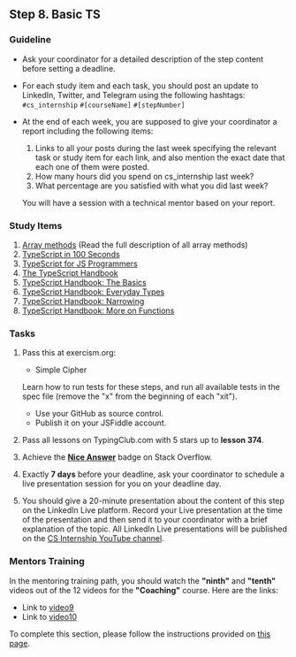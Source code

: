 ## Step 8. Basic TS

### Guideline

- Ask your coordinator for a detailed description of the step content before setting a deadline.

- For each study item and each task, you should post an update to LinkedIn, Twitter, and Telegram using the following hashtags:
`#cs_internship`
`#[courseName]`
`#[stepNumber]`

- At the end of each week, you are supposed to give your coordinator a report including the following items:
  1. Links to all your posts during the last week specifying the relevant task or study item for each link, and also mention the exact date that each one of them were posted.
  2. How many hours did you spend on cs_internship last week?
  3. What percentage are you satisfied with what you did last week?

  You will have a session with a technical mentor based on your report.

### Study Items <!-- omit in toc -->

1. [Array methods](https://developer.mozilla.org/en-US/docs/Web/JavaScript/Reference/Global_Objects/Array) (Read the full description of all array methods)
2. [TypeScript in 100 Seconds](https://youtu.be/zQnBQ4tB3ZA)
3. [TypeScript for JS Programmers](https://www.typescriptlang.org/docs/handbook/typescript-in-5-minutes.html)
4. [The TypeScript Handbook](https://www.typescriptlang.org/docs/handbook/intro.html)
5. [TypeScript Handbook: The Basics](https://www.typescriptlang.org/docs/handbook/2/basic-types.html)
6. [TypeScript Handbook: Everyday Types](https://www.typescriptlang.org/docs/handbook/2/everyday-types.html)
7. [TypeScript Handbook: Narrowing](https://www.typescriptlang.org/docs/handbook/2/narrowing.html)
8. [TypeScript Handbook: More on Functions](https://www.typescriptlang.org/docs/handbook/2/functions.html)

### Tasks <!-- omit in toc -->

1. Pass this at exercism.org:

   - Simple Cipher

   Learn how to run tests for these steps, and run all available tests in the spec file (remove the "x" from the beginning of each "xit").

   - Use your GitHub as source control.
   - Publish it on your JSFiddle account.

2. Pass all lessons on TypingClub.com with 5 stars up to **lesson 374**.

3. Achieve the [**Nice Answer**](https://stackoverflow.com/help/badges/23/nice-answer) badge on Stack Overflow.

4. Exactly **7 days** before your deadline, ask your coordinator to schedule a live presentation session for you on your deadline day.

5. You should give a 20-minute presentation about the content of this step on the LinkedIn Live platform. Record your Live presentation at the time of the presentation and then send it to your coordinator with a brief explanation of the topic. All LinkedIn Live presentations will be published on the [CS Internship YouTube channel](https://www.youtube.com/@csinternship8859).

### Mentors Training

In the mentoring training path, you should watch the **"ninth"** and **"tenth"** videos out of the 12 videos for the **"Coaching"** course. Here are the links:

- Link to [video9](https://drive.google.com/drive/folders/1lBqfqw7Th-zyc3XherR2GLCK3HtK2VaK)
- Link to [video10](https://drive.google.com/drive/folders/1_uRxg9mzKYycKT05O93r0-9Lh2McLjSb)

To complete this section, please follow the instructions provided on [this page](https://github.com/cs-internship/cs-internship-spec/blob/master/courses/mentoring-workshops-instruction.md).
 